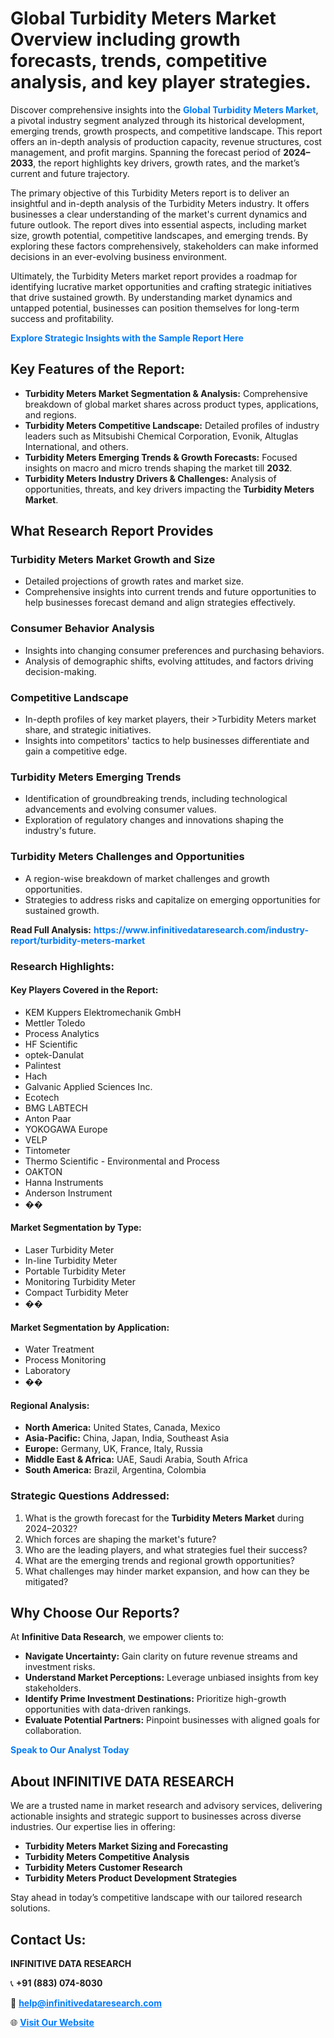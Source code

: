 <h1>Global Turbidity Meters Market Overview including growth forecasts, trends, competitive analysis, and key player strategies.</h1>
<p>
Discover comprehensive insights into the 
<a href="https://www.infinitivedataresearch.com/industry-report/turbidity-meters-market" rel="dofollow" style="color: #007BFF; text-decoration: none;"><strong>Global Turbidity Meters Market</strong></a>, a pivotal industry segment analyzed through its historical development, emerging trends, growth prospects, and competitive landscape. This report offers an in-depth analysis of production capacity, revenue structures, cost management, and profit margins. Spanning the forecast period of <strong>2024–2033</strong>, the report highlights key drivers, growth rates, and the market’s current and future trajectory.
</p>
<p>
The primary objective of this Turbidity Meters report is to deliver an insightful and in-depth analysis of the Turbidity Meters industry. It offers businesses a clear understanding of the market's current dynamics and future outlook. The report dives into essential aspects, including market size, growth potential, competitive landscapes, and emerging trends. By exploring these factors comprehensively, stakeholders can make informed decisions in an ever-evolving business environment.
</p>
<p>
Ultimately, the Turbidity Meters market report provides a roadmap for identifying lucrative market opportunities and crafting strategic initiatives that drive sustained growth. By understanding market dynamics and untapped potential, businesses can position themselves for long-term success and profitability.
</p>
<p>
<a href="https://www.infinitivedataresearch.com/request-sample/reportId=109188" style="color: #007BFF; text-decoration: none;"><strong>Explore Strategic Insights with the Sample Report Here</strong></a>
</p>

<h2>Key Features of the Report:</h2>
<ul>
<li><strong>Turbidity Meters Market Segmentation & Analysis:</strong> Comprehensive breakdown of global market shares across product types, applications, and regions.</li>
<li><strong>Turbidity Meters Competitive Landscape:</strong> Detailed profiles of industry leaders such as Mitsubishi Chemical Corporation, Evonik, Altuglas International, and others.</li>
<li><strong>Turbidity Meters Emerging Trends & Growth Forecasts:</strong> Focused insights on macro and micro trends shaping the market till <strong>2032</strong>.</li>
<li><strong>Turbidity Meters Industry Drivers & Challenges:</strong> Analysis of opportunities, threats, and key drivers impacting the <strong>Turbidity Meters Market</strong>.</li>
</ul>

<h2>What Research Report Provides</h2>
<h3>Turbidity Meters Market Growth and Size</h3>
<ul>
<li>Detailed projections of growth rates and market size.</li>
<li>Comprehensive insights into current trends and future opportunities to help businesses forecast demand and align strategies effectively.</li>
</ul>

<h3>Consumer Behavior Analysis</h3>
<ul>
<li>Insights into changing consumer preferences and purchasing behaviors.</li>
<li>Analysis of demographic shifts, evolving attitudes, and factors driving decision-making.</li>
</ul>

<h3>Competitive Landscape</h3>
<ul>
<li>In-depth profiles of key market players, their >Turbidity Meters market share, and strategic initiatives.</li>
<li>Insights into competitors' tactics to help businesses differentiate and gain a competitive edge.</li>
</ul>

<h3>Turbidity Meters Emerging Trends</h3>
<ul>
<li>Identification of groundbreaking trends, including technological advancements and evolving consumer values.</li>
<li>Exploration of regulatory changes and innovations shaping the industry's future.</li>
</ul>

<h3>Turbidity Meters Challenges and Opportunities</h3>
<ul>
<li>A region-wise breakdown of market challenges and growth opportunities.</li>
<li>Strategies to address risks and capitalize on emerging opportunities for sustained growth.</li>
</ul>
<p><strong>Read Full Analysis:</strong> <a href="https://www.infinitivedataresearch.com/industry-report/turbidity-meters-market" rel="dofollow" style="color: #007BFF; text-decoration: none;"><strong>https://www.infinitivedataresearch.com/industry-report/turbidity-meters-market</strong></a></p>
<h3>Research Highlights:</h3>
<h4>Key Players Covered in the Report:</h4>
<ul><li>KEM Kuppers Elektromechanik GmbH</li><li>Mettler Toledo</li><li>Process Analytics</li><li>HF Scientific</li><li>optek-Danulat</li><li>Palintest</li><li>Hach</li><li>Galvanic Applied Sciences Inc.</li><li>Ecotech</li><li>BMG LABTECH</li><li>Anton Paar</li><li>YOKOGAWA Europe</li><li>VELP</li><li>Tintometer</li><li>Thermo Scientific - Environmental and Process</li><li>OAKTON</li><li>Hanna Instruments</li><li>Anderson Instrument</li><li>��</li></ul>
<h4>Market Segmentation by Type:</h4>
<ul><li>Laser Turbidity Meter</li><li>In-line Turbidity Meter</li><li>Portable Turbidity Meter</li><li>Monitoring Turbidity Meter</li><li>Compact Turbidity Meter</li><li>��</li></ul>
<h4>Market Segmentation by Application:</h4>
<ul><li>Water Treatment</li><li>Process Monitoring</li><li>Laboratory</li><li>��</li></ul>

<h4>Regional Analysis:</h4>
<ul>
<li><strong>North America:</strong> United States, Canada, Mexico</li>
<li><strong>Asia-Pacific:</strong> China, Japan, India, Southeast Asia</li>
<li><strong>Europe:</strong> Germany, UK, France, Italy, Russia</li>
<li><strong>Middle East & Africa:</strong> UAE, Saudi Arabia, South Africa</li>
<li><strong>South America:</strong> Brazil, Argentina, Colombia</li>
</ul>

<h3>Strategic Questions Addressed:</h3>
<ol>
<li>What is the growth forecast for the <strong>Turbidity Meters Market</strong> during 2024–2032?</li>
<li>Which forces are shaping the market's future?</li>
<li>Who are the leading players, and what strategies fuel their success?</li>
<li>What are the emerging trends and regional growth opportunities?</li>
<li>What challenges may hinder market expansion, and how can they be mitigated?</li>
</ol>

<h2>Why Choose Our Reports?</h2>
<p>At <strong>Infinitive Data Research</strong>, we empower clients to:</p>
<ul>
<li><strong>Navigate Uncertainty:</strong> Gain clarity on future revenue streams and investment risks.</li>
<li><strong>Understand Market Perceptions:</strong> Leverage unbiased insights from key stakeholders.</li>
<li><strong>Identify Prime Investment Destinations:</strong> Prioritize high-growth opportunities with data-driven rankings.</li>
<li><strong>Evaluate Potential Partners:</strong> Pinpoint businesses with aligned goals for collaboration.</li>
</ul>
<p><a href="https://www.infinitivedataresearch.com/industry-report/turbidity-meters-market" rel="dofollow" style="color: #007BFF; text-decoration: none;"><strong>Speak to Our Analyst Today</strong></a></p>

<h2>About INFINITIVE DATA RESEARCH</h2>
<p>We are a trusted name in market research and advisory services, delivering actionable insights and strategic support to businesses across diverse industries. Our expertise lies in offering:</p>
<ul>
<li><strong>Turbidity Meters Market Sizing and Forecasting</strong></li>
<li><strong>Turbidity Meters Competitive Analysis</strong></li>
<li><strong>Turbidity Meters Customer Research</strong></li>
<li><strong>Turbidity Meters Product Development Strategies</strong></li>
</ul>
<p>Stay ahead in today’s competitive landscape with our tailored research solutions.</p>

<h2>Contact Us:</h2>
<p><strong>INFINITIVE DATA RESEARCH</strong></p>
<p>📞 <strong>+91 (883) 074-8030</strong></p>
<p>📧 <strong><a href="mailto:help@infinitivedataresearch.com" style="color: #007BFF;">help@infinitivedataresearch.com</a></strong></p>
<p>🌐 <strong><a href="https://www.infinitivedataresearch.com" rel="dofollow" style="color: #007BFF;">Visit Our Website</a></strong></p>